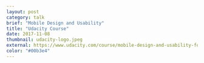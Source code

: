 ```yaml
---
layout: post
category: talk
brief: "Mobile Design and Usability"
title: "Udacity Course"
date: 2017-11-08
thumbnail: udacity-logo.jpeg
external: https://www.udacity.com/course/mobile-design-and-usability-for-ios--ud1034
color: "#00b3e4"
---
```

